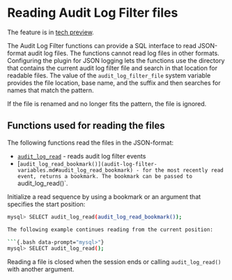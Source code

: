 # Reading Audit Log Filter files

The feature is in [tech preview](glossary.md#tech-preview).

The Audit Log Filter functions can provide a SQL interface to read JSON-format audit log files. The functions cannot read log files in other formats. Configuring the plugin for JSON logging lets the functions use the directory that contains the current audit log filter file and search in that location for readable files. The value of the `audit_log_filter_file` system variable provides the file location, base name, and the suffix and then searches for names that match the pattern.

If the file is renamed and no longer fits the pattern, the file is ignored.

## Functions used for reading the files

The following functions read the files in the JSON-format:

* [`audit_log_read`](audit-log-filter-variables.md#audit_log_read) - reads audit log filter events
* [`audit_log_read_bookmark()](audit-log-filter-variables.md#audit_log_read_bookmark) - for the most recently read event, returns a bookmark. The bookmark can be passed to `audit_log_read()`.

Initialize a read sequence by using a bookmark or an argument that specifies the start position:

```{.bash data-prompt="mysql>"}
mysql> SELECT audit_log_read(audit_log_read_bookmark());

The following example continues reading from the current position:

```{.bash data-prompt="mysql>"}
mysql> SELECT audit_log_read();
```

Reading a file is closed when the session ends or calling `audit_log_read()` with another argument.

